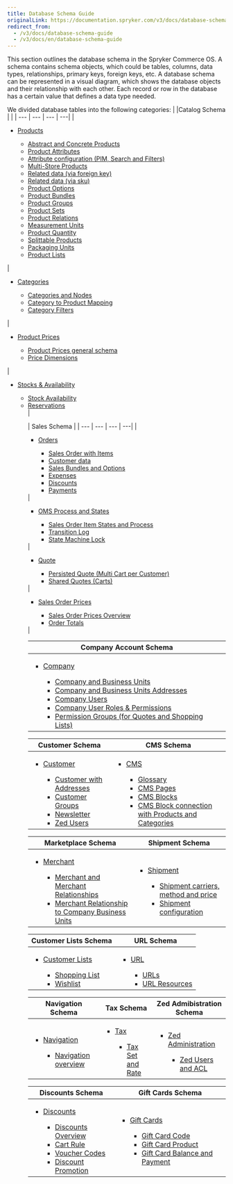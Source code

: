 ```yaml
---
title: Database Schema Guide
originalLink: https://documentation.spryker.com/v3/docs/database-schema-guide
redirect_from:
  - /v3/docs/database-schema-guide
  - /v3/docs/en/database-schema-guide
---
```



This section outlines the database schema in the Spryker Commerce OS. A schema contains schema objects, which could be tables, columns, data types, relationships, primary keys, foreign keys, etc. A database schema can be represented in a visual diagram, which shows the database objects and their relationship with each other. Each record or row in the database has a certain value that defines a data type needed.

We divided database tables into the following categories:
|  |Catalog Schema | |
| --- | --- | --- | ---| 
| <ul><li>[Products](https://documentation.spryker.com/docs/v4/db-schema-catalog#products)</li><ul><li>[Abstract and Concrete Products](https://documentation.spryker.com/docs/v4/db-schema-catalog#abstract-and-concrete-products)</li><li>[Product Attributes](https://documentation.spryker.com/docs/v4/db-schema-catalog#product-attributes)</li><li>[Attribute configuration (PIM, Search and Filters)](https://documentation.spryker.com/docs/v4/db-schema-catalog#attribute-configuration--pim--search-and-filters-)</li><li>[Multi-Store Products](https://documentation.spryker.com/docs/v4/db-schema-catalog#multi-store-products)</li><li>[Related data (via foreign key)](https://documentation.spryker.com/docs/v4/db-schema-catalog#related-data--via-foreign-key-)</li><li>[Related data (via sku)](https://documentation.spryker.com/docs/v4/db-schema-catalog#related-data--via-sku-)</li><li>[Product Options](https://documentation.spryker.com/docs/v4/db-schema-catalog#product-options)</li><li>[Product Bundles](https://documentation.spryker.com/docs/v4/db-schema-catalog#product-bundles)</li><li>[Product Groups](https://documentation.spryker.com/docs/v4/db-schema-catalog#product-groups)</li><li>[Product Sets](https://documentation.spryker.com/docs/v4/db-schema-catalog#product-sets)</li><li>[Product Relations](https://documentation.spryker.com/docs/v4/db-schema-catalog#product-relations)</li><li>[Measurement Units](https://documentation.spryker.com/docs/v4/db-schema-catalog#measurement-units)</li><li>[Product Quantity](https://documentation.spryker.com/docs/v4/db-schema-catalog#product-quantity)</li><li>[Splittable Products](https://documentation.spryker.com/docs/v4/db-schema-catalog#splittable-products)</li><li>[Packaging Units](https://documentation.spryker.com/docs/v4/db-schema-catalog#packaging-units)</li><li>[Product Lists](https://documentation.spryker.com/docs/v4/db-schema-catalog#product-lists)</li></ul></ul> | <ul><li>[Categories](https://documentation.spryker.com/docs/v4/db-schema-catalog#categories)</li><ul><li>[Categories and Nodes](https://documentation.spryker.com/docs/v4/db-schema-catalog#categories-and-nodes)</li><li>[Category to Product Mapping](https://documentation.spryker.com/docs/v4/db-schema-catalog#category-to-product-mapping)</li><li>[Category Filters](https://documentation.spryker.com/docs/v4/db-schema-catalog#category-filters)</li></ul></ul> | <ul><li>[Product Prices](https://documentation.spryker.com/docs/v4/db-schema-catalog#product-prices)</li><ul><li>[Product Prices general schema](https://documentation.spryker.com/docs/v4/db-schema-catalog#general-schema)</li><li>[Price Dimensions](https://documentation.spryker.com/docs/v4/db-schema-catalog#price-dimensions)</li></ul></ul> | <ul><li>[Stocks & Availability](https://documentation.spryker.com/docs/v4/db-schema-catalog#stock---availability)</li><ul><li>[Stock Availability](https://documentation.spryker.com/docs/v4/db-schema-catalog#stock)</li><li>[Reservations](https://documentation.spryker.com/docs/v4/db-schema-catalog#reservations)</li> |

| Sales Schema |
| --- | --- | --- | ---| 
|<ul><li>[Orders](https://documentation.spryker.com/docs/v4/db-schema-sales#orders)</li><ul><li>[Sales Order with Items](https://documentation.spryker.com/docs/v4/db-schema-sales#sales-order-with-items)</li><li>[Customer data](https://documentation.spryker.com/docs/v4/db-schema-sales#customer-data)</li><li>[Sales Bundles and Options](https://documentation.spryker.com/docs/v4/db-schema-sales#sales-bundles-and-options)</li><li>[Expenses](https://documentation.spryker.com/docs/v4/db-schema-sales#expenses)</li><li>[Discounts](https://documentation.spryker.com/docs/v4/db-schema-sales#discounts)</li><li>[Payments](https://documentation.spryker.com/docs/v4/db-schema-sales#payments)</li></ul></ul> |<ul><li>[OMS Process and States](https://documentation.spryker.com/docs/v4/db-schema-sales#oms-process-and-states)</li><ul><li>[Sales Order Item States and Process](https://documentation.spryker.com/docs/v4/db-schema-sales#sales-order-item-states-and-process)</li><li>[Transition Log](https://documentation.spryker.com/docs/v4/db-schema-sales#transition-log)</li><li>[State Machine Lock](https://documentation.spryker.com/docs/v4/db-schema-sales#state-machine-lock)</li></ul></ul> | <ul><li>[Quote](https://documentation.spryker.com/docs/v4/db-schema-sales#quote)</li><ul><li>[Persisted Quote (Multi Cart per Customer)](https://documentation.spryker.com/docs/v4/db-schema-sales#persisted-quote--multi-cart-per-customer-)</li><li>[Shared Quotes (Carts)](https://documentation.spryker.com/docs/v4/db-schema-sales#shared-quotes--carts-)</li></ul></ul> | <ul><li>[Sales Order Prices](https://documentation.spryker.com/docs/v4/db-schema-sales#sales-order-prices)</li><ul><li>[Sales Order Prices Overview](https://documentation.spryker.com/docs/v4/db-schema-sales#overview)</li><li>[Order Totals](https://documentation.spryker.com/docs/v4/db-schema-sales#order-totals)</li></ul></ul> |

| Company Account Schema |
| --- |
| <ul><li>[Company](https://documentation.spryker.com/docs/v4/db-schema-company-account#company)</li><ul><li>[Company and Business Units](https://documentation.spryker.com/docs/v4/db-schema-company-account#company-and-business-units)</li><li>[Company and Business Units Addresses](https://documentation.spryker.com/docs/v4/db-schema-company-account#company-and-business-unit-addresses)</li><li>[Company Users](https://documentation.spryker.com/docs/v4/db-schema-company-account#company-users)</li><li>[Company User Roles & Permissions](https://documentation.spryker.com/docs/v4/db-schema-company-account#company-user-roles---permissions)</li><li>[Permission Groups (for Quotes and Shopping Lists)](https://documentation.spryker.com/docs/v4/db-schema-company-account#permission-groups--for-quotes-and-shopping-lists-)</li></ul></ul> |

| Customer Schema | CMS Schema |
| --- | --- |
|<ul><li>[Customer](https://documentation.spryker.com/docs/v4/db-schema-customer#customer-schema)</li><ul><li>[Customer with Addresses](https://documentation.spryker.com/docs/v4/db-schema-customer#customer-with-addresses)</li><li>[Customer Groups](https://documentation.spryker.com/docs/v4/db-schema-customer#customer-groups)</li><li>[Newsletter](https://documentation.spryker.com/docs/v4/db-schema-customer#newsletter)</li><li>[Zed Users](https://documentation.spryker.com/docs/v4/db-schema-customer#zed-users)</li></ul></ul> | <ul><li>[CMS](https://documentation.spryker.com/docs/v4/db-schema-cms#cms) </li><ul><li>[Glossary](https://documentation.spryker.com/docs/v4/db-schema-cms#glossary)</li><li>[CMS Pages](https://documentation.spryker.com/docs/v4/db-schema-cms#cms-pages)</li><li>[CMS Blocks](https://documentation.spryker.com/docs/v4/db-schema-cms#cms-blocks)</li><li>[CMS Block connection with Products and Categories](https://documentation.spryker.com/docs/v4/db-schema-cms#cms-block-connection-with-products-and-categories)</li></ul></ul> |

| Marketplace Schema | Shipment Schema |
| --- | --- |
|<ul><li>[Merchant](https://documentation.spryker.com/docs/v4/db-schema-marketplace#merchant)</li><ul><li>[Merchant and Merchant Relationships](https://documentation.spryker.com/docs/v4/db-schema-marketplace#merchant-and-merchant-relationships)</li><li>[Merchant Relationship to Company Business Units](https://documentation.spryker.com/docs/v4/db-schema-marketplace#merchant-relationship-to-company-business-units)</li></ul></ul> | <ul><li>[Shipment](https://documentation.spryker.com/docs/v4/db-schema-shipment#shipment)</li><ul><li>[Shipment carriers, method and price](https://documentation.spryker.com/docs/v4/db-schema-shipment#shipment-carriers--method-and-price)</li><li>[Shipment configuration](https://documentation.spryker.com/docs/v4/https://documentation.spryker.com/docs/v4/db-schema-shipment#shipment-configuration)</li></ul></ul> |

| Customer Lists Schema | URL Schema |
| --- | --- |
|<ul><li>[Customer Lists](https://documentation.spryker.com/docs/v4/db-schema-customer-lists#customer-lists)</li><ul><li>[Shopping List](https://documentation.spryker.com/docs/v4/db-schema-customer-lists#shopping-list)</li><li>[Wishlist](https://documentation.spryker.com/docs/v4/db-schema-customer-lists#wishlist)</li></ul></ul> | <ul><li>[URL](https://documentation.spryker.com/docs/v4/db-schema-url#url)</li><ul><li>[URLs](https://documentation.spryker.com/docs/v4/db-schema-url#urls)</li><li>[URL Resources](https://documentation.spryker.com/docs/v4/db-schema-url#url-resources)</li></ul></ul> |

| Navigation Schema | Tax Schema | Zed Admibistration Schema |
| --- | --- | --- |
|<ul><li>[Navigation](https://documentation.spryker.com/docs/v4/db-schema-navigation#navigation)</li><ul><li>[Navigation overview](https://documentation.spryker.com/docs/v4/db-schema-navigation#navigation-overview)</li></ul></ul> | <ul><li> [Tax](https://documentation.spryker.com/docs/v4/db-schema-tax#tax)</li><ul><li>[Tax Set and Rate](https://documentation.spryker.com/docs/v4/db-schema-tax#tax-set-and-rate)</li></ul></ul> | <ul><li> [Zed Administration](https://documentation.spryker.com/docs/v4/db-schema-zed-administration#zed-administration)</li><ul><li>[Zed Users and ACL](https://documentation.spryker.com/docs/v4/db-schema-zed-administration#zed-users-and-acl)</li></ul></ul> |

| Discounts Schema | Gift Cards Schema |
| --- | --- |
|<ul><li> [Discounts](https://documentation.spryker.com/docs/v4/db-schema-discounts#discounts)</li><ul><li>[Discounts Overview](https://documentation.spryker.com/docs/v4/db-schema-discounts#overview)</li><li>[Cart Rule](https://documentation.spryker.com/docs/v4/db-schema-discounts#cart-rule)</li><li>[Voucher Codes](https://documentation.spryker.com/docs/v4/db-schema-discounts#voucher-codes)</li><li>[Discount Promotion](https://documentation.spryker.com/docs/v4/db-schema-discounts#discount-promotion)</li></ul></ul> | <ul><li> [Gift Cards](https://documentation.spryker.com/docs/v4/db-schema-gift-cards#gift-cards)</li><ul><li>[Gift Card Code](https://documentation.spryker.com/docs/v4/db-schema-gift-cards#gift-card-code)</li><li>[Gift Card Product](https://documentation.spryker.com/docs/v4/db-schema-gift-cards#gift-card-product)</li><li>[Gift Card Balance and Payment](https://documentation.spryker.com/docs/v4/db-schema-gift-cards#gift-card-balance-and-payment)</li></ul></ul> |
